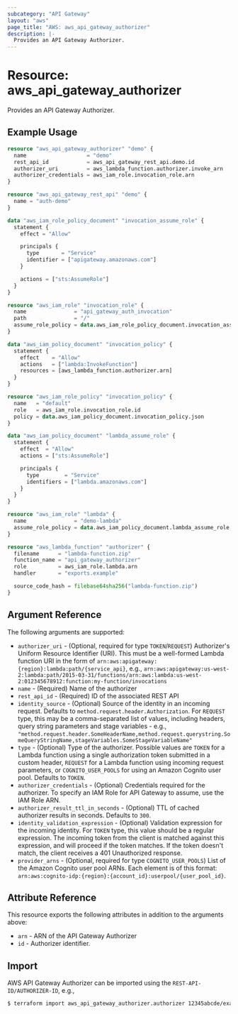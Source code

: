 ```yaml
---
subcategory: "API Gateway"
layout: "aws"
page_title: "AWS: aws_api_gateway_authorizer"
description: |-
  Provides an API Gateway Authorizer.
---
```


# Resource: aws_api_gateway_authorizer

Provides an API Gateway Authorizer.

## Example Usage

```terraform
resource "aws_api_gateway_authorizer" "demo" {
  name                   = "demo"
  rest_api_id            = aws_api_gateway_rest_api.demo.id
  authorizer_uri         = aws_lambda_function.authorizer.invoke_arn
  authorizer_credentials = aws_iam_role.invocation_role.arn
}

resource "aws_api_gateway_rest_api" "demo" {
  name = "auth-demo"
}

data "aws_iam_role_policy_document" "invocation_assume_role" {
  statement {
    effect = "Allow"

    principals {
      type       = "Service"
      identifier = ["apigateway.amazonaws.com"]
    }

    actions = ["sts:AssumeRole"]
  }
}

resource "aws_iam_role" "invocation_role" {
  name               = "api_gateway_auth_invocation"
  path               = "/"
  assume_role_policy = data.aws_iam_role_policy_document.invocation_assume_role.json
}

data "aws_iam_policy_document" "invocation_policy" {
  statement {
    effect    = "Allow"
    actions   = ["lambda:InvokeFunction"]
    resources = [aws_lambda_function.authorizer.arn]
  }
}

resource "aws_iam_role_policy" "invocation_policy" {
  name   = "default"
  role   = aws_iam_role.invocation_role.id
  policy = data.aws_iam_policy_document.invocation_policy.json
}

data "aws_iam_policy_document" "lambda_assume_role" {
  statement {
    effect  = "Allow"
    actions = ["sts:AssumeRole"]

    principals {
      type        = "Service"
      identifiers = ["lambda.amazonaws.com"]
    }
  }
}

resource "aws_iam_role" "lambda" {
  name               = "demo-lambda"
  assume_role_policy = data.aws_iam_policy_document.lambda_assume_role.json
}

resource "aws_lambda_function" "authorizer" {
  filename      = "lambda-function.zip"
  function_name = "api_gateway_authorizer"
  role          = aws_iam_role.lambda.arn
  handler       = "exports.example"

  source_code_hash = filebase64sha256("lambda-function.zip")
}
```

## Argument Reference

The following arguments are supported:

* `authorizer_uri` - (Optional, required for type `TOKEN`/`REQUEST`) Authorizer's Uniform Resource Identifier (URI). This must be a well-formed Lambda function URI in the form of `arn:aws:apigateway:{region}:lambda:path/{service_api}`,
 e.g., `arn:aws:apigateway:us-west-2:lambda:path/2015-03-31/functions/arn:aws:lambda:us-west-2:012345678912:function:my-function/invocations`
* `name` - (Required) Name of the authorizer
* `rest_api_id` - (Required) ID of the associated REST API
* `identity_source` - (Optional) Source of the identity in an incoming request. Defaults to `method.request.header.Authorization`. For `REQUEST` type, this may be a comma-separated list of values, including headers, query string parameters and stage variables - e.g., `"method.request.header.SomeHeaderName,method.request.querystring.SomeQueryStringName,stageVariables.SomeStageVariableName"`
* `type` - (Optional) Type of the authorizer. Possible values are `TOKEN` for a Lambda function using a single authorization token submitted in a custom header, `REQUEST` for a Lambda function using incoming request parameters, or `COGNITO_USER_POOLS` for using an Amazon Cognito user pool. Defaults to `TOKEN`.
* `authorizer_credentials` - (Optional) Credentials required for the authorizer. To specify an IAM Role for API Gateway to assume, use the IAM Role ARN.
* `authorizer_result_ttl_in_seconds` - (Optional) TTL of cached authorizer results in seconds. Defaults to `300`.
* `identity_validation_expression` - (Optional) Validation expression for the incoming identity. For `TOKEN` type, this value should be a regular expression. The incoming token from the client is matched against this expression, and will proceed if the token matches. If the token doesn't match, the client receives a 401 Unauthorized response.
* `provider_arns` - (Optional, required for type `COGNITO_USER_POOLS`) List of the Amazon Cognito user pool ARNs. Each element is of this format: `arn:aws:cognito-idp:{region}:{account_id}:userpool/{user_pool_id}`.

## Attribute Reference

This resource exports the following attributes in addition to the arguments above:

* `arn` - ARN of the API Gateway Authorizer
* `id` - Authorizer identifier.

## Import

AWS API Gateway Authorizer can be imported using the `REST-API-ID/AUTHORIZER-ID`, e.g.,

```sh
$ terraform import aws_api_gateway_authorizer.authorizer 12345abcde/example
```
